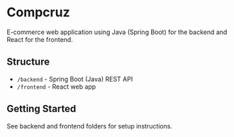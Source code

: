 # Compcruz

E-commerce web application using Java (Spring Boot) for the backend and React for the frontend.

## Structure
- `/backend` - Spring Boot (Java) REST API
- `/frontend` - React web app

## Getting Started
See backend and frontend folders for setup instructions.

